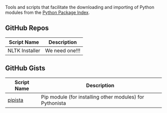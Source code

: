 Tools and scripts that facilitate the downloading and importing of Python modules from the [Python Package Index][1].

GitHub Repos
------------
	
| Script Name        | Description   | 
| -------------      | ------------- | 
| NLTK Installer    | We need one!!! |


GitHub Gists
------------

| Script Name        | Description   | 
| -------------      | ------------- | 
| [pipista][2]   | Pip module (for installing other modules) for Pythonista |


[1]: https://pypi.python.org/pypi
[2]: https://gist.github.com/pudquick/4116558
